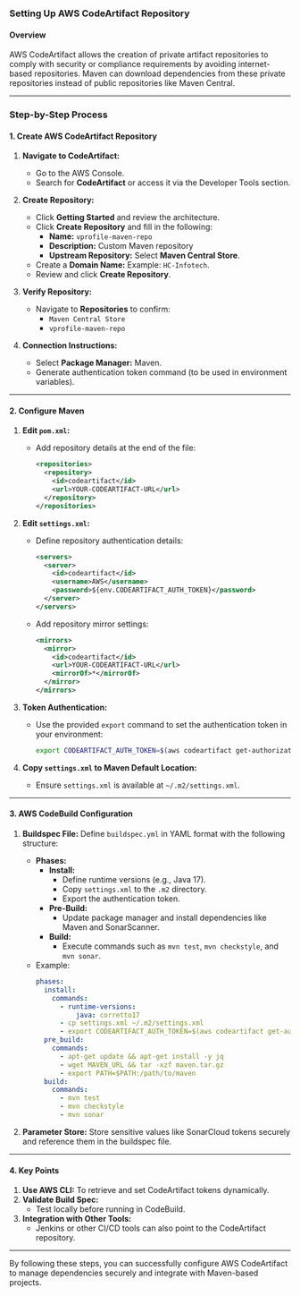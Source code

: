 ### Setting Up AWS CodeArtifact Repository

#### Overview
AWS CodeArtifact allows the creation of private artifact repositories to comply with security or compliance requirements by avoiding internet-based repositories. Maven can download dependencies from these private repositories instead of public repositories like Maven Central.

---

### Step-by-Step Process

#### 1. Create AWS CodeArtifact Repository
1. **Navigate to CodeArtifact:**
   - Go to the AWS Console.
   - Search for **CodeArtifact** or access it via the Developer Tools section.

2. **Create Repository:**
   - Click **Getting Started** and review the architecture.
   - Click **Create Repository** and fill in the following:
     - **Name:** `vprofile-maven-repo`
     - **Description:** Custom Maven repository
     - **Upstream Repository:** Select **Maven Central Store**.
   - Create a **Domain Name:** Example: `HC-Infotech`.
   - Review and click **Create Repository**.

3. **Verify Repository:**
   - Navigate to **Repositories** to confirm:
     - `Maven Central Store`
     - `vprofile-maven-repo`

4. **Connection Instructions:**
   - Select **Package Manager:** Maven.
   - Generate authentication token command (to be used in environment variables).

---

#### 2. Configure Maven
1. **Edit `pom.xml`:**
   - Add repository details at the end of the file:
     ```xml
     <repositories>
       <repository>
         <id>codeartifact</id>
         <url>YOUR-CODEARTIFACT-URL</url>
       </repository>
     </repositories>
     ```

2. **Edit `settings.xml`:**
   - Define repository authentication details:
     ```xml
     <servers>
       <server>
         <id>codeartifact</id>
         <username>AWS</username>
         <password>${env.CODEARTIFACT_AUTH_TOKEN}</password>
       </server>
     </servers>
     ```
   - Add repository mirror settings:
     ```xml
     <mirrors>
       <mirror>
         <id>codeartifact</id>
         <url>YOUR-CODEARTIFACT-URL</url>
         <mirrorOf>*</mirrorOf>
       </mirror>
     </mirrors>
     ```

3. **Token Authentication:**
   - Use the provided `export` command to set the authentication token in your environment:
     ```bash
     export CODEARTIFACT_AUTH_TOKEN=$(aws codeartifact get-authorization-token ...)
     ```

4. **Copy `settings.xml` to Maven Default Location:**
   - Ensure `settings.xml` is available at `~/.m2/settings.xml`.

---

#### 3. AWS CodeBuild Configuration
1. **Buildspec File:** Define `buildspec.yml` in YAML format with the following structure:
   - **Phases:**
     - **Install:**
       - Define runtime versions (e.g., Java 17).
       - Copy `settings.xml` to the `.m2` directory.
       - Export the authentication token.
     - **Pre-Build:**
       - Update package manager and install dependencies like Maven and SonarScanner.
     - **Build:**
       - Execute commands such as `mvn test`, `mvn checkstyle`, and `mvn sonar`.
   - Example:
     ```yaml
     phases:
       install:
         commands:
           - runtime-versions:
               java: corretto17
           - cp settings.xml ~/.m2/settings.xml
           - export CODEARTIFACT_AUTH_TOKEN=$(aws codeartifact get-authorization-token ...)
       pre_build:
         commands:
           - apt-get update && apt-get install -y jq
           - wget MAVEN_URL && tar -xzf maven.tar.gz
           - export PATH=$PATH:/path/to/maven
       build:
         commands:
           - mvn test
           - mvn checkstyle
           - mvn sonar
     ```

2. **Parameter Store:** Store sensitive values like SonarCloud tokens securely and reference them in the buildspec file.

---

#### 4. Key Points
1. **Use AWS CLI:** To retrieve and set CodeArtifact tokens dynamically.
2. **Validate Build Spec:**
   - Test locally before running in CodeBuild.
3. **Integration with Other Tools:**
   - Jenkins or other CI/CD tools can also point to the CodeArtifact repository.

---

By following these steps, you can successfully configure AWS CodeArtifact to manage dependencies securely and integrate with Maven-based projects.

